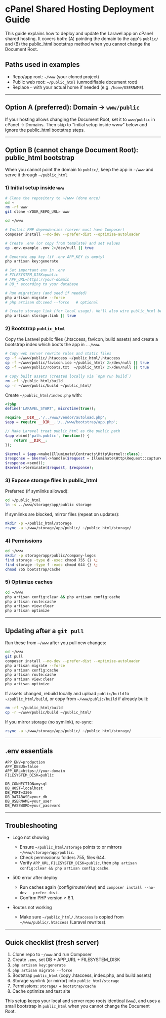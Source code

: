 # cPanel Shared Hosting Deployment Guide

This guide explains how to deploy and update the Laravel app on cPanel shared hosting. It covers both: (A) pointing the domain to the app's `public/` and (B) the public_html bootstrap method when you cannot change the Document Root.

## Paths used in examples
- Repo/app root: `~/www` (your cloned project)
- Public web root: `~/public_html` (unmodifiable document root)
- Replace `~` with your actual home if needed (e.g. `/home/USERNAME`).

---

## Option A (preferred): Domain → `www/public`
If your hosting allows changing the Document Root, set it to `www/public` in cPanel → Domains. Then skip to "Initial setup inside www" below and ignore the public_html bootstrap steps.

---

## Option B (cannot change Document Root): public_html bootstrap
When you cannot point the domain to `public/`, keep the app in `~/www` and serve it through `~/public_html`.

### 1) Initial setup inside `www`
```bash
# Clone the repository to ~/www (done once)
cd ~
rm -rf www
git clone <YOUR_REPO_URL> www

cd ~/www

# Install PHP dependencies (server must have Composer)
composer install --no-dev --prefer-dist --optimize-autoloader

# Create .env (or copy from template) and set values
cp .env.example .env 2>/dev/null || true

# Generate app key (if .env APP_KEY is empty)
php artisan key:generate

# Set important env in .env
# FILESYSTEM_DISK=public
# APP_URL=https://your-domain
# DB_* according to your database

# Run migrations (and seed if needed)
php artisan migrate --force
# php artisan db:seed --force   # optional

# Create storage link (for local usage). We'll also wire public_html below.
php artisan storage:link || true
```

### 2) Bootstrap `public_html`
Copy the Laravel public files (.htaccess, favicon, build assets) and create a bootstrap index which boots the app in `../www`.

```bash
# Copy web server rewrite rules and static files
cp -f ~/www/public/.htaccess ~/public_html/.htaccess
cp -f ~/www/public/favicon.ico ~/public_html/ 2>/dev/null || true
cp -f ~/www/public/robots.txt  ~/public_html/ 2>/dev/null || true

# Copy built assets (created locally via `npm run build`)
rm -rf ~/public_html/build
cp -r ~/www/public/build ~/public_html/
```

Create `~/public_html/index.php` with:
```php
<?php
define('LARAVEL_START', microtime(true));

require __DIR__.'/../www/vendor/autoload.php';
$app = require __DIR__.'/../www/bootstrap/app.php';

// Make Laravel treat public_html as the public path
$app->bind('path.public', function() {
    return __DIR__;
});

$kernel = $app->make(Illuminate\Contracts\Http\Kernel::class);
$response = $kernel->handle($request = Illuminate\Http\Request::capture());
$response->send();
$kernel->terminate($request, $response);
```

### 3) Expose storage files in public_html
Preferred (if symlinks allowed):
```bash
cd ~/public_html
ln -s ../www/storage/app/public storage
```
If symlinks are blocked, mirror files (repeat on updates):
```bash
mkdir -p ~/public_html/storage
rsync -a ~/www/storage/app/public/ ~/public_html/storage/
```

### 4) Permissions
```bash
cd ~/www
mkdir -p storage/app/public/company-logos
find storage -type d -exec chmod 755 {} \;
find storage -type f -exec chmod 644 {} \;
chmod 755 bootstrap/cache
```

### 5) Optimize caches
```bash
cd ~/www
php artisan config:clear && php artisan config:cache
php artisan route:cache
php artisan view:clear
php artisan optimize
```

---

## Updating after a `git pull`
Run these from `~/www` after you pull new changes:
```bash
cd ~/www
git pull
composer install --no-dev --prefer-dist --optimize-autoloader
php artisan migrate --force
php artisan config:cache
php artisan route:cache
php artisan view:clear
php artisan optimize
```
If assets changed, rebuild locally and upload `public/build` to `~/public_html/build`, or copy from `~/www/public/build` if already built:
```bash
rm -rf ~/public_html/build
cp -r ~/www/public/build ~/public_html/
```
If you mirror storage (no symlink), re-sync:
```bash
rsync -a ~/www/storage/app/public/ ~/public_html/storage/
```

---

## .env essentials
```
APP_ENV=production
APP_DEBUG=false
APP_URL=https://your-domain
FILESYSTEM_DISK=public

DB_CONNECTION=mysql
DB_HOST=localhost
DB_PORT=3306
DB_DATABASE=your_db
DB_USERNAME=your_user
DB_PASSWORD=your_password
```

---

## Troubleshooting
- Logo not showing
  - Ensure `~/public_html/storage` points to or mirrors `~/www/storage/app/public`.
  - Check permissions: folders 755, files 644.
  - Verify `APP_URL`, `FILESYSTEM_DISK=public`, then `php artisan config:clear && php artisan config:cache`.

- 500 error after deploy
  - Run caches again (config/route/view) and `composer install --no-dev --prefer-dist`.
  - Confirm PHP version ≥ 8.1.

- Routes not working
  - Make sure `~/public_html/.htaccess` is copied from `~/www/public/.htaccess` (Laravel rewrites).

---

## Quick checklist (fresh server)
1) Clone repo to `~/www` and run Composer
2) Create `.env`, set DB + APP_URL + FILESYSTEM_DISK
3) `php artisan key:generate`
4) `php artisan migrate --force`
5) Bootstrap `public_html` (copy .htaccess, index.php, and build assets)
6) Storage symlink (or mirror) into `public_html/storage`
7) Permissions: `storage/` + `bootstrap/cache`
8) Cache optimize and test site

This setup keeps your local and server repo roots identical (`www`), and uses a small bootstrap in `public_html` when you cannot change the Document Root.

